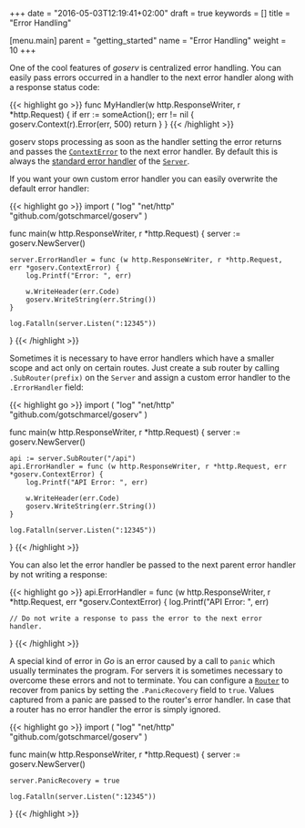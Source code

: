 +++
date = "2016-05-03T12:19:41+02:00"
draft = true
keywords = []
title = "Error Handling"

[menu.main]
    parent = "getting_started"
    name = "Error Handling"
    weight = 10
+++

One of the cool features of *goserv* is centralized error handling. You can easily pass errors
occurred in a handler to the next error handler along with a response status code:

{{< highlight go >}}
func MyHandler(w http.ResponseWriter, r *http.Request) {
    if err := someAction(); err != nil {
        goserv.Context(r).Error(err, 500)
        return
    }
}
{{< /highlight >}}

goserv stops processing as soon as the handler setting the error returns and passes the
[`ContextError`](https://godoc.org/github.com/gotschmarcel/goserv#ContextError) to the next error handler.
By default this is always the [standard error handler](https://godoc.org/github.com/gotschmarcel/goserv#pkg-variables)
of the [`Server`](https://godoc.org/github.com/gotschmarcel/goserv#Server).

If you want your own custom error handler you can easily overwrite the default error handler:

{{< highlight go >}}
import (
    "log"
    "net/http"
    "github.com/gotschmarcel/goserv"
)

func main(w http.ResponseWriter, r *http.Request) {
    server := goserv.NewServer()

    server.ErrorHandler = func (w http.ResponseWriter, r *http.Request, err *goserv.ContextError) {
        log.Printf("Error: ", err)

        w.WriteHeader(err.Code)
        goserv.WriteString(err.String())
    }

    log.Fatalln(server.Listen(":12345"))
}
{{< /highlight >}}

Sometimes it is necessary to have error handlers which have a smaller scope and act only on certain routes.
Just create a sub router by calling `.SubRouter(prefix)` on the `Server` and assign a custom error handler to the `.ErrorHandler` field:

{{< highlight go >}}
import (
    "log"
    "net/http"
    "github.com/gotschmarcel/goserv"
)

func main(w http.ResponseWriter, r *http.Request) {
    server := goserv.NewServer()

    api := server.SubRouter("/api")
    api.ErrorHandler = func (w http.ResponseWriter, r *http.Request, err *goserv.ContextError) {
        log.Printf("API Error: ", err)

        w.WriteHeader(err.Code)
        goserv.WriteString(err.String())
    }

    log.Fatalln(server.Listen(":12345"))
}
{{< /highlight >}}

You can also let the error handler be passed to the next parent error handler by not writing a
response:

{{< highlight go >}}
api.ErrorHandler = func (w http.ResponseWriter, r *http.Request, err *goserv.ContextError) {
    log.Printf("API Error: ", err)

    // Do not write a response to pass the error to the next error handler.
}
{{< /highlight >}}

A special kind of error in *Go* is an error caused by a call to `panic` which usually terminates the
program. For servers it is sometimes necessary to overcome these errors and not to terminate.
You can configure a [`Router`](https://godoc.org/github.com/gotschmarcel/goserv#Router) to recover
from panics by setting the `.PanicRecovery` field to `true`. Values captured from a panic are passed
to the router's error handler. In case that a router has no error handler the error is simply ignored.

{{< highlight go >}}
import (
    "log"
    "net/http"
    "github.com/gotschmarcel/goserv"
)

func main(w http.ResponseWriter, r *http.Request) {
    server := goserv.NewServer()

    server.PanicRecovery = true

    log.Fatalln(server.Listen(":12345"))
}
{{< /highlight >}}

